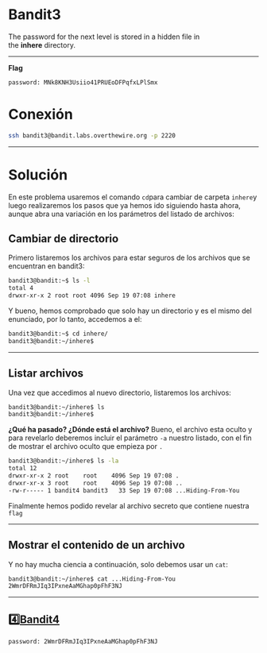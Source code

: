 # Bandit3

The password for the next level is stored in a hidden file in the **inhere** directory.

---

**Flag**

```bash
password: MNk8KNH3Usiio41PRUEoDFPqfxLPlSmx
```

# Conexión

```bash
ssh bandit3@bandit.labs.overthewire.org -p 2220
```

---

# Solución

En este problema usaremos el comando `cd`para cambiar de carpeta `inhere`y luego realizaremos los pasos que ya hemos ido siguiendo hasta ahora, aunque abra una variación en los parámetros del listado de archivos:

## Cambiar de directorio

Primero listaremos los archivos para estar seguros de los archivos que se encuentran en bandit3:

```bash
bandit3@bandit:~$ ls -l
total 4
drwxr-xr-x 2 root root 4096 Sep 19 07:08 inhere
```

Y bueno, hemos comprobado que solo hay un directorio y es el mismo del enunciado, por lo tanto, accedemos a el:

```bash
bandit3@bandit:~$ cd inhere/
bandit3@bandit:~/inhere$ 
```

---

## Listar archivos

Una vez que accedimos al nuevo directorio, listaremos los archivos:

```bash
bandit3@bandit:~/inhere$ ls
bandit3@bandit:~/inhere$ 
```

**¿Qué ha pasado? ¿Dónde está el archivo?** Bueno, el archivo esta oculto y para revelarlo deberemos incluir el parámetro `-a` nuestro listado, con el fin de mostrar el archivo oculto que empieza por `.`

```bash
bandit3@bandit:~/inhere$ ls -la
total 12
drwxr-xr-x 2 root    root    4096 Sep 19 07:08 .
drwxr-xr-x 3 root    root    4096 Sep 19 07:08 ..
-rw-r----- 1 bandit4 bandit3   33 Sep 19 07:08 ...Hiding-From-You
```

Finalmente hemos podido revelar al archivo secreto que contiene nuestra `flag`

---

## Mostrar el contenido de un archivo

Y no hay mucha ciencia a continuación, solo debemos usar un `cat`:

```bash
bandit3@bandit:~/inhere$ cat ...Hiding-From-You
2WmrDFRmJIq3IPxneAaMGhap0pFhF3NJ
```

---

## 4️⃣[Bandit4](https://github.com/Groppoxx/OverTheWire-Bandits-Solution/blob/main/04.Bandit4/Solution_Bandit4.md)

```bash
password: 2WmrDFRmJIq3IPxneAaMGhap0pFhF3NJ
```
